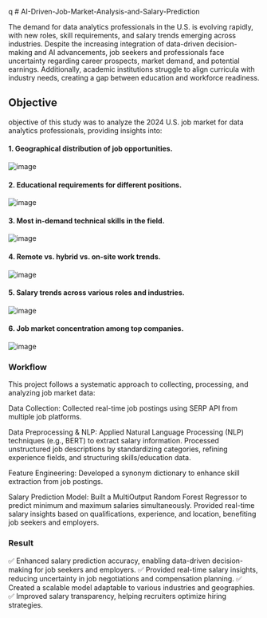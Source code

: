 q  # AI-Driven-Job-Market-Analysis-and-Salary-Prediction

The demand for data analytics professionals in the U.S. is evolving rapidly, with new roles, skill requirements, and salary trends emerging across industries. Despite the increasing integration of data-driven decision-making and AI advancements, job seekers and professionals face uncertainty regarding career prospects, market demand, and potential earnings. Additionally, academic institutions struggle to align curricula with industry needs, creating a gap between education and workforce readiness.

## Objective
objective of this study was to analyze the 2024 U.S. job market for data analytics professionals, providing insights into:

#### 1. Geographical distribution of job opportunities.
![image](https://github.com/user-attachments/assets/d0184e8d-7726-4537-af5a-e8d5f1ca87c5)

#### 2. Educational requirements for different positions.
![image](https://github.com/user-attachments/assets/b1a62eed-69be-40ca-921d-50be009dca4e)

#### 3. Most in-demand technical skills in the field.
![image](https://github.com/user-attachments/assets/d16049fc-a273-4413-8941-22f03bebe67f)

#### 4. Remote vs. hybrid vs. on-site work trends.
![image](https://github.com/user-attachments/assets/8d9fdb1c-7417-48cd-ad7a-357d2dc7eef1)

#### 5. Salary trends across various roles and industries.
![image](https://github.com/user-attachments/assets/d7ad05a3-26be-4145-b00a-bddb18115eba)

#### 6. Job market concentration among top companies.
![image](https://github.com/user-attachments/assets/d13aceba-4000-46b9-b06c-736235ad259d)


### Workflow
This project follows a systematic approach to collecting, processing, and analyzing job market data:

Data Collection:
Collected real-time job postings using SERP API from multiple job platforms.

Data Preprocessing & NLP:
Applied Natural Language Processing (NLP) techniques (e.g., BERT) to extract salary information.
Processed unstructured job descriptions by standardizing categories, refining experience fields, and structuring skills/education data.

Feature Engineering:
Developed a synonym dictionary to enhance skill extraction from job postings.

Salary Prediction Model:
Built a MultiOutput Random Forest Regressor to predict minimum and maximum salaries simultaneously.
Provided real-time salary insights based on qualifications, experience, and location, benefiting job seekers and employers.


### Result
✅ Enhanced salary prediction accuracy, enabling data-driven decision-making for job seekers and employers.
✅ Provided real-time salary insights, reducing uncertainty in job negotiations and compensation planning.
✅ Created a scalable model adaptable to various industries and geographies.
✅ Improved salary transparency, helping recruiters optimize hiring strategies.
